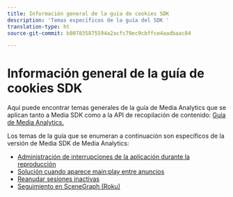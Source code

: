 ```yaml
---
title: Información general de la guía de cookies SDK
description: 'Temas específicos de la guía del SDK '
translation-type: ht
source-git-commit: b807835875594a2acfc79ec9cbffce4aadbaac84

---
```



# Información general de la guía de cookies SDK

Aquí puede encontrar temas generales de la guía de Media Analytics que se aplican tanto a Media SDK como a la API de recopilación de contenido: [Guía de Media Analytics.](/help/media-analytics-cookbook/media-analytics-cookbook.md)

Los temas de la guía que se enumeran a continuación son específicos de la versión de Media SDK de Media Analytics:

* [Administración de interrupciones de la aplicación durante la reproducción](/help/sdk-implement/cookbook/app-interrupts.md)
* [Solución cuando aparece main:play entre anuncios](/help/sdk-implement/cookbook/fix-ad-play-ad.md)
* [Reanudar sesiones inactivas](/help/sdk-implement/cookbook/resuming-inactive.md)
* [Seguimiento en SceneGraph (Roku)](/help/sdk-implement/cookbook/sdk-track-scenegraph.md)
